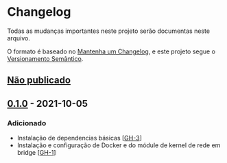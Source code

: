 # Changelog

Todas as mudanças importantes neste projeto serão documentas neste arquivo.

O formato é baseado no [Mantenha um Changelog](https://keepachangelog.com/pt-BR/1.0.0/),
e este projeto segue o [Versionamento Semântico](https://semver.org/lang/pt-BR/spec/v2.0.0.html).

## [Não publicado]

## [0.1.0] - 2021-10-05
### Adicionado
- Instalação de dependencias básicas [[GH-3](https://github.com/mentoriaiac/iac_role_runtime/pull/3)]
- Instalação e configuração de Docker e do módule de kernel de rede em bridge [[GH-1](https://github.com/mentoriaiac/iac_role_runtime/pull/1)]

[Não publicado]: https://github.com/mentoriaiac/iac_role_runtime/compare/v0.1.0...HEAD
[0.1.0]: https://github.com/mentoriaiac/iac_role_runtime/releases/tag/v0.1.0
